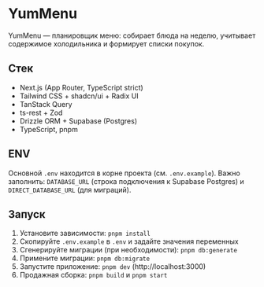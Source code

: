 # YumMenu

YumMenu — планировщик меню: собирает блюда на неделю, учитывает содержимое холодильника и формирует списки покупок.

## Стек

- Next.js (App Router, TypeScript strict)
- Tailwind CSS + shadcn/ui + Radix UI
- TanStack Query
- ts-rest + Zod
- Drizzle ORM + Supabase (Postgres)
- TypeScript, pnpm

## ENV

Основной `.env` находится в корне проекта (см. `.env.example`).
Важно заполнить: `DATABASE_URL` (строка подключения к Supabase Postgres) и `DIRECT_DATABASE_URL` (для миграций).

## Запуск

1. Установите зависимости: `pnpm install`
2. Скопируйте `.env.example` в `.env` и задайте значения переменных
3. Сгенерируйте миграции (при необходимости): `pnpm db:generate`
4. Примените миграции: `pnpm db:migrate`
5. Запустите приложение: `pnpm dev` (http://localhost:3000)
6. Продажная сборка: `pnpm build` и `pnpm start`
